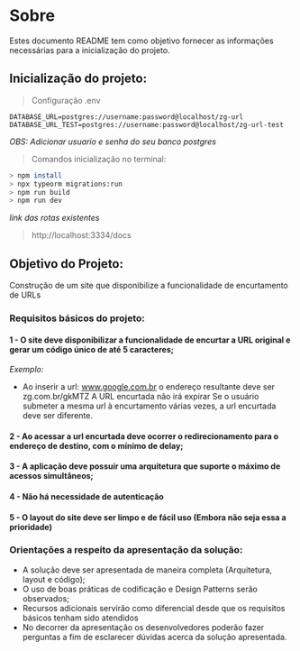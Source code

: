 # Sobre

Estes documento README tem como objetivo fornecer as informações necessárias para a inicialização do projeto.

## Inicialização do projeto:

> Configuração .env
````
DATABASE_URL=postgres://username:password@localhost/zg-url
DATABASE_URL_TEST=postgres://username:password@localhost/zg-url-test
````
_OBS: Adicionar usuario e senha do seu banco postgres_

> Comandos inicialização no terminal:
````bash
> npm install
> npx typeorm migrations:run
> npm run build
> npm run dev
````
_link das rotas existentes_
> http://localhost:3334/docs

## Objetivo do Projeto:
Construção de um site que disponibilize a funcionalidade de encurtamento de URLs
### Requisitos básicos do projeto:

#### 1 - O site deve disponibilizar a funcionalidade de encurtar a URL original e gerar um código único de até 5 caracteres;
_Exemplo:_
- Ao inserir a url: www.google.com.br o endereço resultante deve ser zg.com.br/gkMTZ
A URL encurtada não irá expirar
Se o usuário submeter a mesma url à encurtamento várias vezes, a url encurtada deve ser diferente.
#### 2 - Ao acessar a url encurtada deve ocorrer o redirecionamento para o endereço de destino, com o mínimo de delay;
#### 3 - A aplicação deve possuir uma arquitetura que suporte o máximo de acessos simultâneos;
#### 4 - Não há necessidade de autenticação
#### 5 - O layout do site deve ser limpo e de fácil uso (Embora não seja essa a prioridade)

### Orientações a respeito da apresentação da solução:

- A solução deve ser apresentada de maneira completa (Arquitetura, layout e código);
- O uso de boas práticas de codificação e Design Patterns serão observados;
- Recursos adicionais servirão como diferencial desde que os requisitos básicos tenham sido atendidos
- No decorrer da apresentação os desenvolvedores poderão fazer perguntas a fim de esclarecer dúvidas acerca da solução apresentada.
